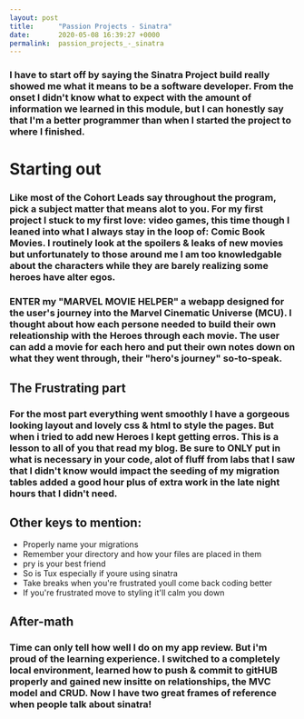 ```yaml
---
layout: post
title:      "Passion Projects - Sinatra"
date:       2020-05-08 16:39:27 +0000
permalink:  passion_projects_-_sinatra
---
```



###  I have to start off by saying the Sinatra Project build really showed me what it means to be a software developer. From the onset I didn't know what to expect with the amount of information we learned in this module, but I can honestly say that I'm a better programmer than when I started the project to where I finished. 

# Starting out
### Like most of the Cohort Leads say throughout the program, pick a subject matter that means alot to you. For my first project I stuck to my first love: video games, this time though I leaned into what I always stay in the loop of: Comic Book Movies. I routinely look at the spoilers & leaks of new movies but unfortunately to those around me I am too knowledgable about the characters while they are barely realizing some heroes have alter egos.  

### ENTER my "MARVEL MOVIE HELPER" a webapp designed for the user's journey into the Marvel Cinematic Universe (MCU). I thought about how each persone needed to build their own releationship with the Heroes through each movie. The user can add a movie for each hero and put their own notes down on what they went through, their "hero's journey" so-to-speak. 

## The Frustrating part
### For the most part everything went smoothly I have a gorgeous looking layout and lovely css & html to style the pages. But when i tried to add new Heroes I kept getting erros. This is a lesson to all of you that read my blog. Be sure to ONLY put in what is necessary in your code, alot of fluff from labs that I saw that I didn't know would impact the seeding of my migration tables added a good hour plus of extra work in the late night hours that I didn't need. 

## Other keys to mention:
*  Properly name your migrations
* Remember your directory and how your files are placed in them
* pry is your best friend
* So is Tux especially if youre using sinatra
* Take breaks when you're frustrated youll come back coding better
* If you're frustrated move to styling it'll calm you down


## After-math
### Time can only tell how well I do on my app review. But i'm proud of the learning experience. I switched to a completely local environment, learned how to push & commit to gitHUB properly and gained new insitte on relationships, the MVC model and CRUD. Now I have two great frames of reference when people talk about sinatra!
